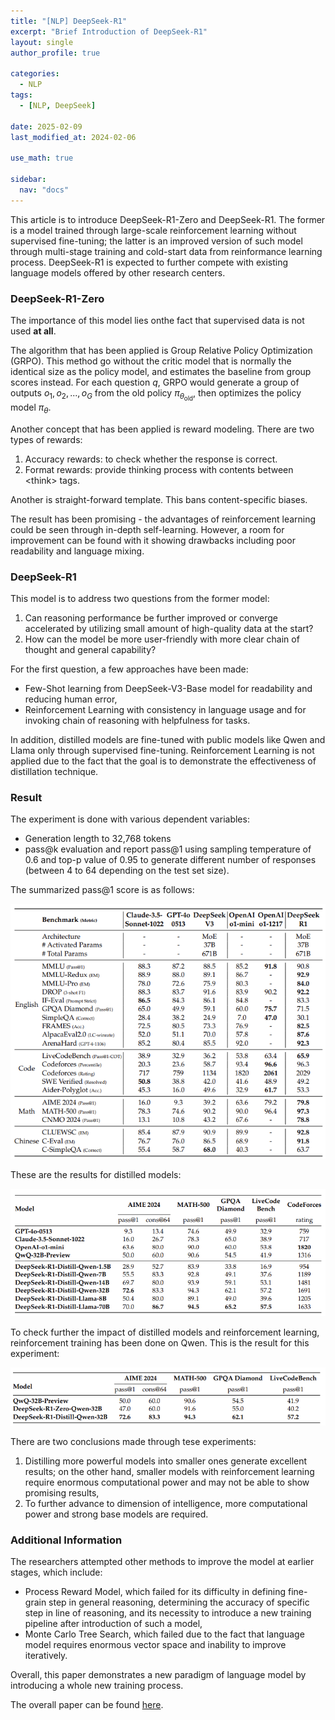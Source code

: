 ```yaml
---
title: "[NLP] DeepSeek-R1"
excerpt: "Brief Introduction of DeepSeek-R1"
layout: single
author_profile: true

categories:
  - NLP
tags:
  - [NLP, DeepSeek]

date: 2025-02-09
last_modified_at: 2024-02-06

use_math: true

sidebar:
  nav: "docs"
---
```


This article is to introduce DeepSeek-R1-Zero and DeepSeek-R1. The former is a model trained through large-scale reinforcement learning without supervised fine-tuning; the latter is an improved version of such model through multi-stage training and cold-start data from reinformance learning process. DeepSeek-R1 is expected to further compete with existing language models offered by other research centers.

<h3>DeepSeek-R1-Zero</h3>

The importance of this model lies onthe fact that supervised data is not used **at all**.

The algorithm that has been applied is Group Relative Policy Optimization (GRPO). This method go without the critic model that is
normally the identical size as the policy model, and estimates the baseline from group scores instead. For each question $q$, GRPO would generate a group of outputs ${o_1, o_2, ... , o_G}$ from the old policy $\pi_{\theta_{\text{old}}}$, then optimizes the policy model $\pi_\theta$.

Another concept that has been applied is reward modeling. There are two types of rewards:

1. Accuracy rewards: to check whether the response is correct.
2. Format rewards: provide thinking process with contents between \<think\> tags.

Another is straight-forward template. This bans content-specific biases.

The result has been promising - the advantages of reinforcement learning could be seen through in-depth self-learning. However, a room for improvement can be found with it showing drawbacks including poor readability and language mixing.

<h3>DeepSeek-R1</h3>

This model is to address two questions from the former model:

1. Can reasoning performance be further improved or converge accelerated by utilizing small amount of high-quality data at the start?
2. How can the model be more user-friendly with more clear chain of thought and general capability?

For the first question, a few approaches have been made:

- Few-Shot learning from DeepSeek-V3-Base model for readability and reducing human error,
- Reinforcement Learning with consistency in language usage and for invoking chain of reasoning with helpfulness for tasks.

In addition, distilled models are fine-tuned with public models like Qwen and Llama only through supervised fine-tuning. Reinforcement Learning is not applied due to the fact that the goal is to demonstrate the effectiveness of distillation technique.

<h3>Result</h3>

The experiment is done with various dependent variables:

- Generation length to 32,768 tokens
- pass@k evaluation and report pass@1 using sampling temperature of 0.6 and top-p value of 0.95 to generate different number of responses (between 4 to 64 depending on the test set size).

The summarized pass@1 score is as follows:

![alt text](/assets/photo/nlp/deepseek/image.png)

These are the results for distilled models:

![alt text](/assets/photo/nlp/deepseek/image-1.png)

To check further the impact of distilled models and reinforcement learning, reinforcement training has been done on Qwen. This is the result for this experiment:

![alt text](/assets/photo/nlp/deepseek/image-2.png)

There are two conclusions made through tese experiments:

1. Distilling more powerful models into smaller ones generate excellent results; on the other hand, smaller models with reinforcement learning require enormous computational power and may not be able to show promising results,
2. To further advance to dimension of intelligence, more computational power and strong base models are required.

<h3>Additional Information</h3>

The researchers attempted other methods to improve the model at earlier stages, which include:

- Process Reward Model, which failed for its difficulty in defining fine-grain step in general reasoning, determining the accuracy of specific step in line of reasoning, and its necessity to introduce a new training pipeline after introduction of such a model,
- Monte Carlo Tree Search, which failed due to the fact that language model requires enormous vector space and inability to improve iteratively.

Overall, this paper demonstrates a new paradigm of language model by introducing a whole new training process.

The overall paper can be found [here](https://arxiv.org/pdf/2501.12948v1).
